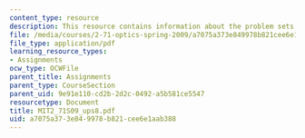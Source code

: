 ```yaml
---
content_type: resource
description: This resource contains information about the problem sets of the course.
file: /media/courses/2-71-optics-spring-2009/a7075a373e849978b821cee6e1aab388_MIT2_71S09_ups8.pdf
file_type: application/pdf
learning_resource_types:
- Assignments
ocw_type: OCWFile
parent_title: Assignments
parent_type: CourseSection
parent_uid: 9e91e110-cd2b-2d2c-0492-a5b581ce5547
resourcetype: Document
title: MIT2_71S09_ups8.pdf
uid: a7075a37-3e84-9978-b821-cee6e1aab388
---
```

